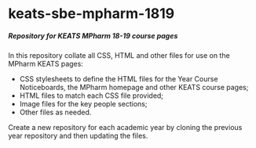 # keats-sbe-mpharm-1819
<h5>Repository for KEATS MPharm 18-19 course pages</h5>
<p></p>
In this repository collate all CSS, HTML and other files for use on the MPharm KEATS pages:
<ul>
  <li>CSS stylesheets to define the HTML files for the Year Course Noticeboards, the MPharm homepage and other KEATS course pages;</li>
  <li>HTML files to match each CSS file provided;</li>
  <li>Image files for the key people sections;</li>
  <li>Other files as needed.</li>
</ul>
<p></p>
Create a new repository for each academic year by cloning the previous year repository and then updating the files.
